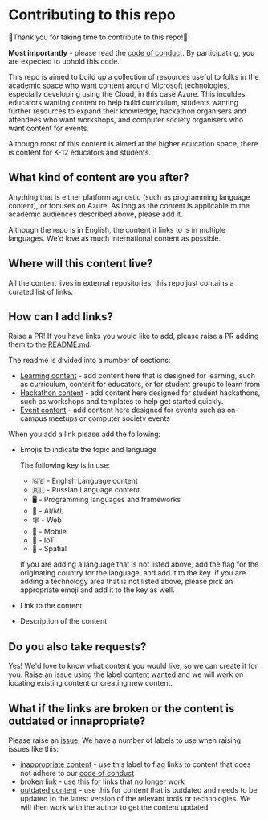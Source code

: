 # Contributing to this repo

🎉Thank you for taking time to contribute to this repo!🎉

**Most importantly** - please read the [code of conduct](./CODE_OF_CONDUCT.md). By participating, you are expected to uphold this code.

This repo is aimed to build up a collection of resources useful to folks in the academic space who want content around Microsoft technologies, especially developing using the Cloud, in this case Azure. This inculdes educators wanting content to help build curriculum, students wanting further resources to expand their knowledge, hackathon organisers and attendees who want workshops, and computer society organisers who want content for events.

Although most of this content is aimed at the higher education space, there is content for K-12 educators and students.

## What kind of content are you after?

Anything that is either platform agnostic (such as programming language content), or focuses on Azure. As long as the content is applicable to the academic audiences described above, please add it.

Although the repo is in English, the content it links to is in multiple languages. We'd love as much international content as possible.

## Where will this content live?

All the content lives in external repositories, this repo just contains a curated list of links.

## How can I add links?

Raise a PR! If you have links you would like to add, please raise a PR adding them to the [README.md](./README.md).

The readme is divided into a number of sections:

* [Learning content](https://github.com/jimbobbennett/MicrosoftAcademicContent/blob/master/README.md#learning-content) - add content here that is designed for learning, such as curriculum, content for educators, or for student groups to learn from
* [Hackathon content](https://github.com/jimbobbennett/MicrosoftAcademicContent/blob/master/README.md#hackathon-content) - add content here designed for student hackathons, such as workshops and templates to help get started quickly.
* [Event content](https://github.com/jimbobbennett/MicrosoftAcademicContent/blob/master/README.md#event-content) - add content here designed for events such as on-campus meetups or computer society events

When you add a link please add the following:

* Emojis to indicate the topic and language
  
  The following key is in use:
  
  * 🇬🇧 - English Language content
  * 🇷🇺 - Russian Language content
  * 🖥 - Programming languages and frameworks
  * 🧠 - AI/ML
  * 🕸 - Web
  * 📱 - Mobile
  * 🤖 - IoT
  * 🥽 - Spatial
  
  If you are adding a language that is not listed above, add the flag for the originating country for the language, and add it to the key. If you are adding a technology area that is not listed above, please pick an appropriate emoji and add it to the key as well.
  
* Link to the content
* Description of the content

## Do you also take requests?

Yes! We'd love to know what content you would like, so we can create it for you.  Raise an issue using the label [content wanted](https://github.com/jimbobbennett/MicrosoftAcademicContent/labels/content%20wanted) and we will work on locating existing content or creating new content.

## What if the links are broken or the content is outdated or innapropriate?

Please raise an [issue](https://github.com/jimbobbennett/MicrosoftAcademicContent/issues). We have a number of labels to use when raising issues like this:

* [inappropriate content](https://github.com/jimbobbennett/MicrosoftAcademicContent/labels/inappropriate%20content) - use this label to flag links to content that does not adhere to our [code of conduct](./CODE_OF_CONDUCT.md)
* [broken link](https://github.com/jimbobbennett/MicrosoftAcademicContent/labels/broken%20link) - use this for links that no longer work
* [outdated content](https://github.com/jimbobbennett/MicrosoftAcademicContent/labels/outdated%20content) - use this for content that is outdated and needs to be updated to the latest version of the relevant tools or technologies. We will then work with the author to get the content updated
